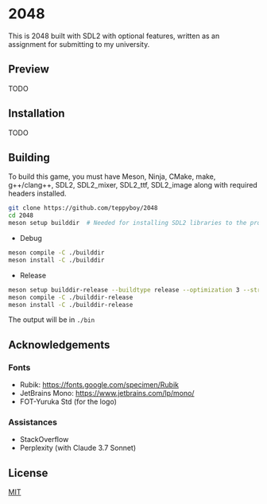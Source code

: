 # 2048

This is 2048 built with SDL2 with optional features, written as an assignment for submitting to my university.

## Preview

TODO

## Installation

TODO 

## Building
To build this game, you must have Meson, Ninja, CMake, make, g++/clang++, SDL2, SDL2_mixer, SDL2_ttf, SDL2_image along with required headers installed.

```bash
git clone https://github.com/teppyboy/2048
cd 2048
meson setup builddir  # Needed for installing SDL2 libraries to the project.
```

+ Debug
```bash
meson compile -C ./builddir
meson install -C ./builddir
```

+ Release
```bash
meson setup builddir-release --buildtype release --optimization 3 --strip
meson compile -C ./builddir-release
meson install -C ./builddir-release
```

The output will be in `./bin`

## Acknowledgements

### Fonts
+ Rubik: https://fonts.google.com/specimen/Rubik
+ JetBrains Mono: https://www.jetbrains.com/lp/mono/
+ FOT-Yuruka Std (for the logo)
### Assistances
+ StackOverflow
+ Perplexity (with Claude 3.7 Sonnet)

## License

[MIT](./LICENSE)
